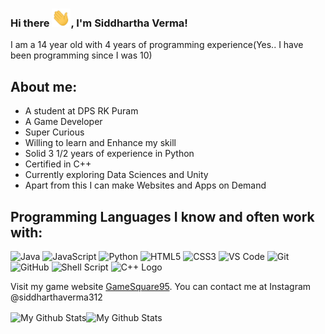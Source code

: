 ### Hi there <img src="https://raw.githubusercontent.com/ABSphreak/ABSphreak/master/gifs/Hi.gif" width="30px">, I'm Siddhartha Verma!

I am a 14 year old with 4 years of programming experience(Yes.. I have been programming since I was 10)

## About me:
-  A student at DPS RK Puram
- A Game Developer
- Super Curious
- Willing to learn and Enhance my skill
- Solid 3 1/2 years of experience in Python
- Certified in C++
- Currently exploring Data Sciences and Unity
- Apart from this I can make Websites and Apps on Demand

## Programming Languages I know and often work with:

![Java](https://img.shields.io/badge/java-%23ED8B00.svg?style=for-the-badge&logo=java&logoColor=white) 
![JavaScript](https://img.shields.io/badge/javascript-%23323330.svg?style=for-the-badge&logo=javascript&logoColor=%23F7DF1E) 
![Python](https://img.shields.io/badge/python-3670A0?style=for-the-badge&logo=python&logoColor=ffdd54) 
![HTML5](https://img.shields.io/badge/html5-%23E34F26.svg?style=for-the-badge&logo=html5&logoColor=white) 
![CSS3](https://img.shields.io/badge/css3-%231572B6.svg?style=for-the-badge&logo=css3&logoColor=white) 
![VS Code](https://img.shields.io/badge/Visual%20Studio%20Code-0078d7.svg?style=for-the-badge&logo=visual-studio-code&logoColor=white)
![Git](https://img.shields.io/badge/git-%23F05033.svg?style=for-the-badge&logo=git&logoColor=white)
![GitHub](https://img.shields.io/badge/github-%23121011.svg?style=for-the-badge&logo=github&logoColor=white)
![Shell Script](https://img.shields.io/badge/shell_script-%23121011.svg?style=for-the-badge&logo=gnu-bash&logoColor=white)
<img src="https://raw.githubusercontent.com/isocpp/logos/master/cpp_logo.png" alt="C++ Logo" width="30" height="30" />


Visit my game website [GameSquare95](https://gamesquare95.wordpress.com/).
You can contact me at Instagram @siddharthaverma312

<img  align="center" src="https://github-readme-stats.vercel.app/api?username=SidVer312&&show_icons=true&count_private=true&hide_border=true&hide_title=true&theme=dracula" alt="My Github Stats"><img align="center" src="https://github-readme-stats.vercel.app/api/top-langs/?username=SidVer312&layout=compact&hide_border=true&theme=dracula" alt="My Github Stats">
